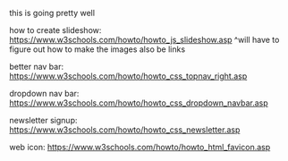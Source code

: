 this is going pretty well

how to create slideshow: https://www.w3schools.com/howto/howto_js_slideshow.asp
^will have to figure out how to make the images also be links

better nav bar: https://www.w3schools.com/howto/howto_css_topnav_right.asp

dropdown nav bar: https://www.w3schools.com/howto/howto_css_dropdown_navbar.asp

newsletter signup: https://www.w3schools.com/howto/howto_css_newsletter.asp

web icon: https://www.w3schools.com/howto/howto_html_favicon.asp
